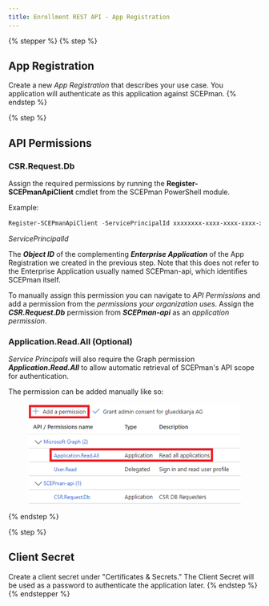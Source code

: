 ```yaml
---
title: Enrollment REST API - App Registration
---
```


{% stepper %}
{% step %}
## App Registration

Create a new _App Registration_ that describes your use case. You application will authenticate as this application against SCEPman.
{% endstep %}

{% step %}
## API Permissions

### CSR.Request.Db

Assign the required permissions by running the **Register-SCEPmanApiClient** cmdlet from the SCEPman PowerShell module.

Example:&#x20;

```powershell
Register-SCEPmanApiClient -ServicePrincipalId xxxxxxxx-xxxx-xxxx-xxxx-xxxxxxxxxxxx
```

_ServicePrincipalId_

The _**Object ID**_ of the complementing _**Enterprise Application**_ of the App Registration we created in the previous step. Note that this does not refer to the Enterprise Application usually named SCEPman-api, which identifies SCEPman itself.

To manually assign this permission you can navigate to _API Permissions_ and add a permission from the _permissions your organization uses_. Assign the _**CSR.Request.Db**_ permission from _**SCEPman-api**_ as an _application permission_.

### Application.Read.All (Optional)

_Service Principals_ will also require the Graph permission _**Application.Read.All**_ to allow automatic retrieval of SCEPman's API scope for authentication.

The permission can be added manually like so:

<figure><img src="../assets/image (71) (1).png" alt=""><figcaption></figcaption></figure>
{% endstep %}

{% step %}
## Client Secret

Create a client secret under "Certificates & Secrets." The Client Secret will be used as a password to authenticate the application later.
{% endstep %}
{% endstepper %}
